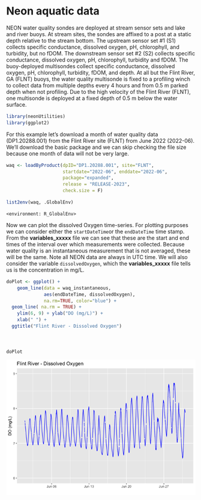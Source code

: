Neon aquatic data
================

NEON water quality sondes are deployed at stream sensor sets and lake
and river buoys. At stream sites, the sondes are affixed to a post at a
static depth relative to the stream bottom. The upstream sensor set \#1
(S1) collects specific conductance, dissolved oxygen, pH, chlorophyll,
and turbidity, but no fDOM. The downstream sensor set \#2 (S2) collects
specific conductance, dissolved oxygen, pH, chlorophyll, turbidity and
fDOM. The buoy-deployed multisondes collect specific conductance,
dissolved oxygen, pH, chlorophyll, turbidity, fDOM, and depth. At all
but the Flint River, GA (FLNT) buoys, the water quality multisonde is
fixed to a profiling winch to collect data from multiple depths every 4
hours and from 0.5 m parked depth when not profiling. Due to the high
velocity of the Flint River (FLNT), one multisonde is deployed at a
fixed depth of 0.5 m below the water surface.

``` r
library(neonUtilities)
library(ggplot2)
```

For this example let’s download a month of water quality data
(DP1.20288.001) from the Flint River site (FLNT) from June 2022
(2022-06). We’ll download the basic package and we can skip checking the
file size because one month of data will not be very large.

``` r
waq <- loadByProduct(dpID="DP1.20288.001", site="FLNT", 
                     startdate="2022-06", enddate="2022-06", 
                     package="expanded", 
                     release = "RELEASE-2023",
                     check.size = F)
```

``` r
list2env(waq, .GlobalEnv)
```

    <environment: R_GlobalEnv>

Now we can plot the dissolved Oxygen time-series. For plotting purposes
we can consider either the `startDateTime`or the `endDateTime` time
stamp. From the **variables_xxxxx** file we can see that these are the
start and end times of the interval over which measurements were
collected. Because water quality is an instantaneous measurement that is
not averaged, these will be the same. Note all NEON data are always in
UTC time. We will also consider the variable `dissolvedOxygen`, which
the **variables_xxxxx** file tells us is the concentration in mg/L.

``` r
doPlot <- ggplot() +
    geom_line(data = waq_instantaneous, 
              aes(endDateTime, dissolvedOxygen), 
              na.rm=TRUE, color="blue") +
  geom_line( na.rm = TRUE) +
    ylim(6, 9) + ylab("DO (mg/L)") +
    xlab(" ") +
  ggtitle("Flint River - Dissolved Oxygen") 
  
  

doPlot
```

![](neon_aquatic_files/figure-gfm/plot-wqual-1.png)
